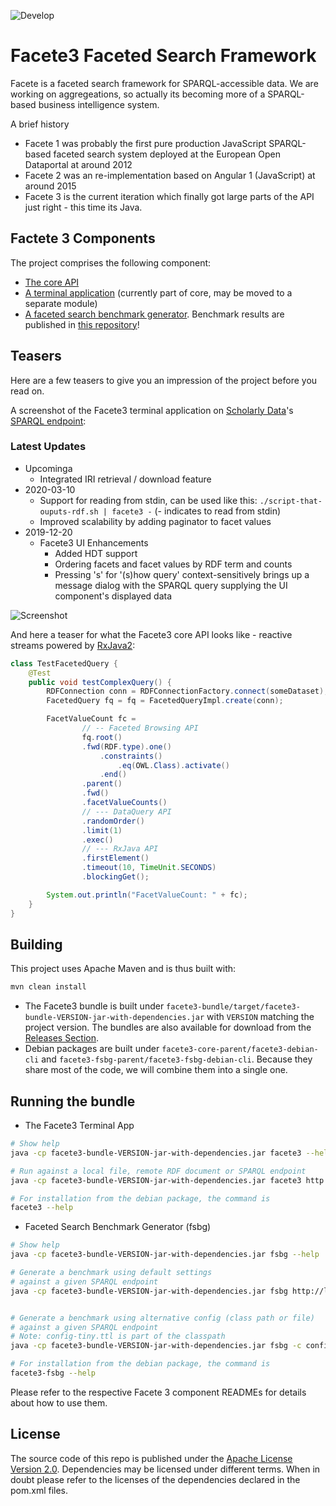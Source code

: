 ![Develop](https://github.com/hobbit-project/facete3/workflows/Develop/badge.svg?branch=develop)

# Facete3 Faceted Search Framework

Facete is a faceted search framework for SPARQL-accessible data. We are working on aggregeations, so actually its becoming more of a SPARQL-based business intelligence system.

A brief history
* Facete 1 was probably the first pure production JavaScript SPARQL-based faceted search system deployed at the European Open Dataportal at around 2012
* Facete 2 was an re-implementation based on Angular 1 (JavaScript) at around 2015
* Facete 3 is the current iteration which finally got large parts of the API just right - this time its Java.

## Factete 3 Components

The project comprises the following component:

* [The core API](facete3-core-parent)
* [A terminal application](facete3-core-parent/facete3-cli) (currently part of core, may be moved to a separate module)
* [A faceted search benchmark generator](facete3-fsbg-parent). Benchmark results are published in [this repository](https://github.com/hobbit-project/facete3-fsbg-results)!


## Teasers
Here are a few teasers to give you an impression of the project before you read on.

A screenshot of the Facete3 terminal application on [Scholarly Data](http://www.scholarlydata.org/)'s [SPARQL endpoint](http://www.scholarlydata.org/sparql/):


### Latest Updates

* Upcominga
  * Integrated IRI retrieval / download feature
* 2020-03-10
  * Support for reading from stdin, can be used like this: `./script-that-ouputs-rdf.sh | facete3 -` (- indicates to read from stdin)
  * Improved scalability by adding paginator to facet values
* 2019-12-20
  * Facete3 UI Enhancements
    * Added HDT support
    * Ordering facets and facet values by RDF term and counts
    * Pressing 's' for '(s)how query' context-sensitively brings up a message dialog with the SPARQL query supplying the UI component's displayed data



![Screenshot](doc/2019-09-25-Facete3-TerminalApp.png)

And here a teaser for what the Facete3 core API looks like - reactive streams powered by [RxJava2](https://github.com/ReactiveX/RxJava):

```java
class TestFacetedQuery {
    @Test
    public void testComplexQuery() {
        RDFConnection conn = RDFConnectionFactory.connect(someDataset);
        FacetedQuery fq = fq = FacetedQueryImpl.create(conn);

        FacetValueCount fc =
                // -- Faceted Browsing API
                fq.root()
                .fwd(RDF.type).one()
                    .constraints()
                        .eq(OWL.Class).activate()
                    .end()
                .parent()
                .fwd()
                .facetValueCounts()    
                // --- DataQuery API
                .randomOrder()
                .limit(1)
                .exec()
                // --- RxJava API
                .firstElement()
                .timeout(10, TimeUnit.SECONDS)
                .blockingGet();

        System.out.println("FacetValueCount: " + fc);
    }
}
```

## Building

This project uses Apache Maven and is thus built with:

```bash
mvn clean install
```

* The Facete3 bundle is built under `facete3-bundle/target/facete3-bundle-VERSION-jar-with-dependencies.jar` with `VERSION` matching the project version. The bundles are also available for download from the [Releases Section](https://github.com/hobbit-project/faceted-browsing-benchmark/releases).
* Debian packages are built under `facete3-core-parent/facete3-debian-cli` and `facete3-fsbg-parent/facete3-fsbg-debian-cli`. Because they share most of the code, we will combine them into a single one.



## Running the bundle


* The Facete3 Terminal App

```bash
# Show help
java -cp facete3-bundle-VERSION-jar-with-dependencies.jar facete3 --help

# Run against a local file, remote RDF document or SPARQL endpoint
java -cp facete3-bundle-VERSION-jar-with-dependencies.jar facete3 http://www.w3.org/1999/02/22-rdf-syntax-ns#

# For installation from the debian package, the command is
facete3 --help
```


* Faceted Search Benchmark Generator (fsbg)

```bash
# Show help
java -cp facete3-bundle-VERSION-jar-with-dependencies.jar fsbg --help

# Generate a benchmark using default settings
# against a given SPARQL endpoint
java -cp facete3-bundle-VERSION-jar-with-dependencies.jar fsbg http://localhost:8890/sparql


# Generate a benchmark using alternative config (class path or file)
# against a given SPARQL endpoint
# Note: config-tiny.ttl is part of the classpath
java -cp facete3-bundle-VERSION-jar-with-dependencies.jar fsbg -c config-tiny.ttl http://localhost:8890/sparql

# For installation from the debian package, the command is
facete3-fsbg --help
```

Please refer to the respective Facete 3 component READMEs for details about how to use them.


## License
The source code of this repo is published under the [Apache License Version 2.0](LICENSE).
Dependencies may be licensed under different terms. When in doubt please refer to the licenses of the dependencies declared in the pom.xml files.
